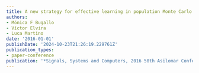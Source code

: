 ```yaml
---
title: A new strategy for effective learning in population Monte Carlo sampling
authors:
- Mónica F Bugallo
- Víctor Elvira
- Luca Martino
date: '2016-01-01'
publishDate: '2024-10-23T21:26:19.229761Z'
publication_types:
- paper-conference
publication: '*Signals, Systems and Computers, 2016 50th Asilomar Conference on*'
---
```

